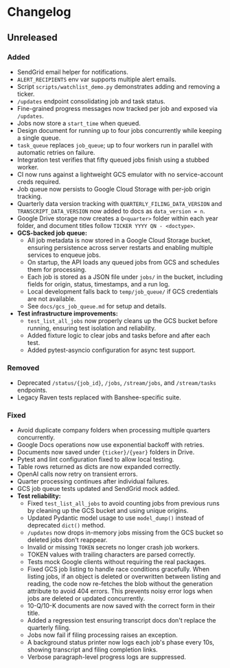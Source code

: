 # Changelog
<!-- ruff: noqa -->

## Unreleased
### Added
- SendGrid email helper for notifications.
- `ALERT_RECIPIENTS` env var supports multiple alert emails.
- Script `scripts/watchlist_demo.py` demonstrates adding and removing a ticker.
- `/updates` endpoint consolidating job and task status.
- Fine-grained progress messages now tracked per job and exposed via `/updates`.
- Jobs now store a `start_time` when queued.
- Design document for running up to four jobs concurrently while keeping a
  single queue.
- `task_queue` replaces `job_queue`; up to four workers run in parallel with
  automatic retries on failure.
- Integration test verifies that fifty queued jobs finish using a stubbed worker.
- CI now runs against a lightweight GCS emulator with no service-account creds required.
- Job queue now persists to Google Cloud Storage with per-job origin tracking.
- Quarterly data version tracking with `QUARTERLY_FILING_DATA_VERSION` and
  `TRANSCRIPT_DATA_VERSION` now added to docs as `data_version = n`.
- Google Drive storage now creates a `Q<quarter>` folder within each year
  folder, and document titles follow `TICKER YYYY QN - <doctype>`.
- **GCS-backed job queue:**
  - All job metadata is now stored in a Google Cloud Storage bucket, ensuring persistence across server restarts and enabling multiple services to enqueue jobs.
  - On startup, the API loads any queued jobs from GCS and schedules them for processing.
  - Each job is stored as a JSON file under `jobs/` in the bucket, including fields for origin, status, timestamps, and a run log.
  - Local development falls back to `temp/job_queue/` if GCS credentials are not available.
  - See `docs/gcs_job_queue.md` for setup and details.
- **Test infrastructure improvements:**
  - `test_list_all_jobs` now properly cleans up the GCS bucket before running, ensuring test isolation and reliability.
  - Added fixture logic to clear jobs and tasks before and after each test.
  - Added pytest-asyncio configuration for async test support.
### Removed
- Deprecated `/status/{job_id}`, `/jobs`, `/stream/jobs`, and `/stream/tasks` endpoints.
- Legacy Raven tests replaced with Banshee-specific suite.

### Fixed
- Avoid duplicate company folders when processing multiple quarters concurrently.
- Google Docs operations now use exponential backoff with retries.
- Documents now saved under ``{ticker}/{year}`` folders in Drive.
- Pytest and lint configuration fixed to allow local testing.
- Table rows returned as dicts are now expanded correctly.
- OpenAI calls now retry on transient errors.
- Quarter processing continues after individual failures.
- GCS job queue tests updated and SendGrid mock added.
- **Test reliability:**
  - Fixed `test_list_all_jobs` to avoid counting jobs from previous runs by cleaning up the GCS bucket and using unique origins.
  - Updated Pydantic model usage to use `model_dump()` instead of deprecated `dict()` method.
  - `/updates` now drops in-memory jobs missing from the GCS bucket so deleted jobs don't reappear.
  - Invalid or missing `TOKEN` secrets no longer crash job workers.
  - TOKEN values with trailing characters are parsed correctly.
  - Tests mock Google clients without requiring the real packages.
  - Fixed GCS job listing to handle race conditions gracefully. When listing jobs, if an object is deleted or overwritten between listing and reading, the code now re-fetches the blob without the generation attribute to avoid 404 errors. This prevents noisy error logs when jobs are deleted or updated concurrently.
  - 10-Q/10-K documents are now saved with the correct form in their title.
  - Added a regression test ensuring transcript docs don't replace the quarterly filing.
  - Jobs now fail if filing processing raises an exception.
  - A background status printer now logs each job's phase every 10s, showing transcript and filing completion links.
  - Verbose paragraph-level progress logs are suppressed.

